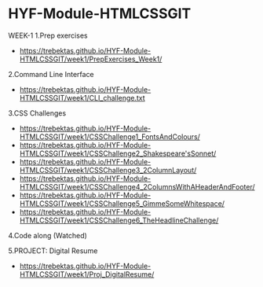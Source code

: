 # HYF-Module-HTMLCSSGIT

WEEK-1
1.Prep exercises
- https://trebektas.github.io/HYF-Module-HTMLCSSGIT/week1/PrepExercises_Week1/

2.Command Line Interface
- https://trebektas.github.io/HYF-Module-HTMLCSSGIT/week1/CLI_challenge.txt

3.CSS Challenges
- https://trebektas.github.io/HYF-Module-HTMLCSSGIT/week1/CSSChallenge1_FontsAndColours/
- https://trebektas.github.io/HYF-Module-HTMLCSSGIT/week1/CSSChallenge2_Shakespeare'sSonnet/
- https://trebektas.github.io/HYF-Module-HTMLCSSGIT/week1/CSSChallenge3_2ColumnLayout/
- https://trebektas.github.io/HYF-Module-HTMLCSSGIT/week1/CSSChallenge4_2ColumnsWithAHeaderAndFooter/
- https://trebektas.github.io/HYF-Module-HTMLCSSGIT/week1/CSSChallenge5_GimmeSomeWhitespace/
- https://trebektas.github.io/HYF-Module-HTMLCSSGIT/week1/CSSChallenge6_TheHeadlineChallenge/

4.Code along (Watched)

5.PROJECT: Digital Resume
- https://trebektas.github.io/HYF-Module-HTMLCSSGIT/week1/Proj_DigitalResume/
